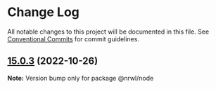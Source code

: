 # Change Log

All notable changes to this project will be documented in this file.
See [Conventional Commits](https://conventionalcommits.org) for commit guidelines.

## [15.0.3](https://github.com/nrwl/nx/compare/15.0.2...15.0.3) (2022-10-26)

**Note:** Version bump only for package @nrwl/node
